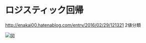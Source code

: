 # ロジスティック回帰

http://enakai00.hatenablog.com/entry/2016/02/29/121321
2値分類

![図](http://cdn-ak.f.st-hatena.com/images/fotolife/e/enakai00/20160214/20160214164327.png)
